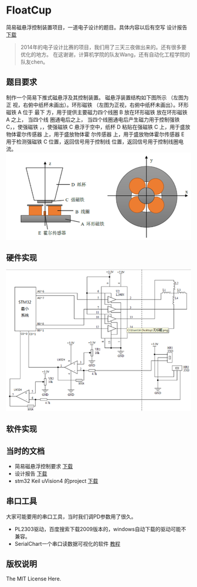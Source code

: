 # FloatCup
简易磁悬浮控制装置项目，一道电子设计的题目。具体内容以后有空写
设计报告 [下载](https://raw.githubusercontent.com/talengu/FloatCup/master/doc/design_report.pdf)

>2014年的电子设计比赛的项目，我们用了三天三夜做出来的。还有很多要优化的地方。
在这谢谢，计算机学院的队友Wang，还有自动化工程学院的队友chen。

## 题目要求
制作一个简易下推式磁悬浮及其控制装置。 磁悬浮装置结构如下图所示 （左图为正
视，右俯中纸杯未画出）。环形磁铁 （左图为正视，右俯中纸杯未画出）。环形磁铁 A 位于
最下 方，用于提供主要磁力四个线圈 B 放在环形磁铁 放在环形磁铁 A 之上， 当四个线
圈通电后之上， 当四个线圈通电后产生磁力用于控制强铁 C，，使强磁铁 ，，使强磁铁 C
悬浮于空中，纸杯 D 粘贴在强磁铁 C 上，用于盛放物体霍尔传感器 上，用于盛放物体霍
尔传感器 上，用于盛放物体霍尔传感器 E 用于检测强磁铁 C 位置，返回信号用于控制线
位置，返回信号用于控制线圈电流。
![题目要求](img/timu.png)
## 硬件实现
![原理](img/yuanli.png)
## 软件实现

## 当时的文档
- 简易磁悬浮控制要求 [下载](https://raw.githubusercontent.com/talengu/FloatCup/master/doc/question.pdf)
- 设计报告 [下载](https://raw.githubusercontent.com/talengu/FloatCup/master/doc/design_report.pdf)
- stm32 Keil uVision4 的project [下载](https://raw.githubusercontent.com/talengu/FloatCup/master/doc/project_stm32_final_beta.rar)

## 串口工具
大家可能要用的串口工具，当时我们调PD参数用了很久。
- PL2303驱动，百度搜索下载2009版本的，windows自动下载的驱动可能不兼容。
- SerialChart一个串口读数据可视化的软件 
[教程](https://en.wikiversity.org/wiki/SerialChart_Tutorial)

## 版权说明
The MIT License Here.
